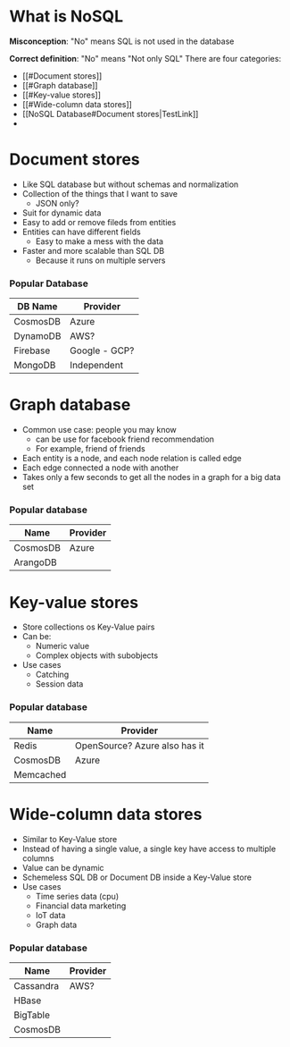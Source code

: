 # What is NoSQL
**Misconception**: "No" means SQL is not used in the database

**Correct definition**: "No" means "Not only SQL"
There are four categories:
- [[#Document stores]]
- [[#Graph database]]
- [[#Key-value stores]]
- [[#Wide-column data stores]]
- [[NoSQL Database#Document stores|TestLink]]
- 


# Document stores
- Like SQL database but without schemas and normalization 
- Collection of the things that I want to save
	- JSON only?
- Suit for dynamic data
- Easy to add or remove fileds from entities 
- Entities can have different fields
	- Easy to make a mess with the data
- Faster and more scalable than SQL DB
	- Because it runs on multiple servers

### Popular Database 
| DB Name | Provider |
| - | - |
| CosmosDB | Azure |
| DynamoDB | AWS? |
| Firebase | Google - GCP? |
| MongoDB | Independent |


# Graph database
- Common use case: people you may know
	- can be use for facebook friend recommendation
	- For example, friend of friends
- Each entity is a node, and each node relation is called edge
- Each edge connected a node with another 
- Takes only a few seconds to get all the nodes in a graph for a big data set

### Popular database
| Name | Provider |
| - | - |
| CosmosDB | Azure |
| ArangoDB | |

# Key-value stores
- Store collections os Key-Value pairs
- Can be:
	- Numeric value
	- Complex objects with subobjects
- Use cases
	- Catching
	- Session data

### Popular database 
| Name | Provider |
| - | - |
| Redis | OpenSource? Azure also has it |
| CosmosDB | Azure |
| Memcached | |

# Wide-column data stores
- Similar to Key-Value store
- Instead of having a single value, a single key have access to multiple columns
- Value can be dynamic 
- Schemeless SQL DB or Document DB inside a Key-Value store
- Use cases
	- Time series data (cpu)
	- Financial data marketing 
	- IoT data
	- Graph data

### Popular database
| Name | Provider |
| - | - |
| Cassandra | AWS? |
| HBase | |
| BigTable | |
| CosmosDB | |


